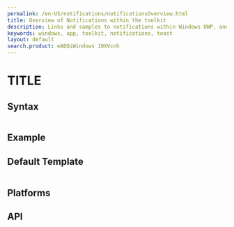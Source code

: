 ```yaml
---
permalink: /en-US/notifications/notificationsOverview.html
title: Overview of Notifications within the toolkit
description: Links and samples to notifications within Windows UWP, and examples how to use with this toolkit
keywords: windows, app, toolkit, notifications, toast
layout: default
search.product: eADQiWindows 10XVcnh
---
```


# TITLE

## Syntax
```xaml

```
 
## Example


## Default Template
```xaml

```

## Platforms

## API
